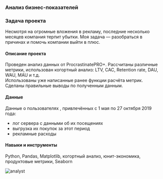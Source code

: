 ### Анализ бизнес-показателей

### Задача проекта
Несмотря на огромные вложения в рекламу, последние несколько месяцев компания терпит убытки. Моя задача — разобраться в причинах и помочь компании выйти в плюс.

#### Описание проекта
Проведен анализ данных от ProcrastinatePRO+.
Рассчитаны различные метрики, использован когортный анализ: LTV, CAC, Retention rate, DAU, WAU, MAU и т.д.  
Использованы уже написанные ранее функции расчёта метрик.  
Сделаны правильные выводы по полученным данным.

#### Данные
Данные о пользователях , привлечённых с 1 мая по 27 октября 2019 года:

* лог сервера с данными об их посещениях 
* выгрузка их покупок за этот период 
* рекламные расходы 

#### Навыки и инструменты
Python,
Pandas,
Matplotlib,
когортный анализ,
юнит-экономика,
продуктовые метрики,
Seaborn


![analyst](https://user-images.githubusercontent.com/119577732/217796472-5e030d3f-69d9-452d-afe9-4b23da24ab44.jpg)
